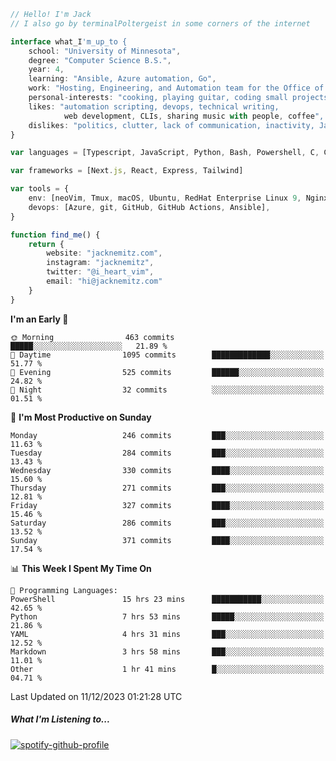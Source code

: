 ```typescript
// Hello! I'm Jack
// I also go by terminalPoltergeist in some corners of the internet

interface what_I'm_up_to {
    school: "University of Minnesota",
    degree: "Computer Science B.S.",
    year: 4,
    learning: "Ansible, Azure automation, Go",
    work: "Hosting, Engineering, and Automation team for the Office of Information Technology at UMN",
    personal-interests: "cooking, playing guitar, coding small projects",
    likes: "automation scripting, devops, technical writing,
            web development, CLIs, sharing music with people, coffee",
    dislikes: "politics, clutter, lack of communication, inactivity, Java",
}

var languages = [Typescript, JavaScript, Python, Bash, Powershell, C, C++, HTML, CSS]

var frameworks = [Next.js, React, Express, Tailwind]

var tools = {
    env: [neoVim, Tmux, macOS, Ubuntu, RedHat Enterprise Linux 9, Nginx, DigitalOcean, Cloudflare],
    devops: [Azure, git, GitHub, GitHub Actions, Ansible],
}

function find_me() {
    return {
        website: "jacknemitz.com",
        instagram: "jacknemitz",
        twitter: "@i_heart_vim",
        email: "hi@jacknemitz.com"
    }
}
```

<!--START_SECTION:waka-->
**I'm an Early 🐤** 

```text
🌞 Morning                463 commits         █████░░░░░░░░░░░░░░░░░░░░   21.89 % 
🌆 Daytime                1095 commits        █████████████░░░░░░░░░░░░   51.77 % 
🌃 Evening                525 commits         ██████░░░░░░░░░░░░░░░░░░░   24.82 % 
🌙 Night                  32 commits          ░░░░░░░░░░░░░░░░░░░░░░░░░   01.51 % 
```
📅 **I'm Most Productive on Sunday** 

```text
Monday                   246 commits         ███░░░░░░░░░░░░░░░░░░░░░░   11.63 % 
Tuesday                  284 commits         ███░░░░░░░░░░░░░░░░░░░░░░   13.43 % 
Wednesday                330 commits         ████░░░░░░░░░░░░░░░░░░░░░   15.60 % 
Thursday                 271 commits         ███░░░░░░░░░░░░░░░░░░░░░░   12.81 % 
Friday                   327 commits         ████░░░░░░░░░░░░░░░░░░░░░   15.46 % 
Saturday                 286 commits         ███░░░░░░░░░░░░░░░░░░░░░░   13.52 % 
Sunday                   371 commits         ████░░░░░░░░░░░░░░░░░░░░░   17.54 % 
```


📊 **This Week I Spent My Time On** 

```text
💬 Programming Languages: 
PowerShell               15 hrs 23 mins      ███████████░░░░░░░░░░░░░░   42.65 % 
Python                   7 hrs 53 mins       █████░░░░░░░░░░░░░░░░░░░░   21.86 % 
YAML                     4 hrs 31 mins       ███░░░░░░░░░░░░░░░░░░░░░░   12.52 % 
Markdown                 3 hrs 58 mins       ███░░░░░░░░░░░░░░░░░░░░░░   11.01 % 
Other                    1 hr 41 mins        █░░░░░░░░░░░░░░░░░░░░░░░░   04.71 % 
```


 Last Updated on 11/12/2023 01:21:28 UTC
<!--END_SECTION:waka-->

##### What I'm Listening to...

[![spotify-github-profile](https://spotify-github-profile.vercel.app/api/view?uid=jack.nemitz&cover_image=true&show_offline=true&bar_color=53b14f&bar_color_cover=false&background_color=121212FF)](https://spotify-github-profile.vercel.app/api/view?uid=jack.nemitz&redirect=true)


